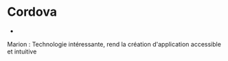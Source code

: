 # Cordova

-

Marion : Technologie intéressante, rend la création d'application accessible et intuitive